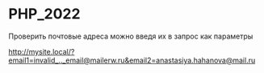 # PHP_2022

Проверить почтовые адреса можно введя их в запрос как параметры

http://mysite.local/?email1=invalid_.._email@mailerw.ru&email2=anastasiya.hahanova@mail.ru
